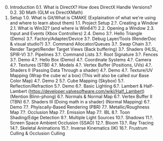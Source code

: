 0. Introduction
    0.1. What is DirectX?
        How does DirectX Handle Versions?
    0.2. 3D Math (GLM vs DirectXMath)
1. Setup
    1.0. What is Git/What is CMAKE (Explaination of what we're using and where to learn about them)
    1.1. Project Setup
2.?. Creating a Window
    2.1. What is Win32? (and where is Win64?)
    2.2. Opening a Window
    2.3. Input and Events (Xbox Controllers)
    2.4. Demo
3.?. Hello Triangle (Demo)
    3.?. Factory/Adapter/Device
    3.?. Debug Layer/Tools (RenderDoc & visual studio?)
    3.?. Command Allocator/Queues
    3.?. Swap Chain
    3.?. Render Target/Render Target Views (Back buffering)
    3.?. Shaders (HLSL, SPIR-V)
    3.?. Pipelines
    3.?. Command Lists
    3.?. Root Signature
    3.?. Fences
    3.?. Demo
4.?. Hello Box (Demo)
    4.?. Coordinate Systems
    4.?. Camera
    4.?. Textures (STBI)
    4.?. Models
    4.?. Vertex Buffer (Positions, UVs)
    4.?. Shaders II (Passing Data Through a shader)
    4.?. Demo
    4.?. Texture/UV Mapping (Wrap the cube w/ a box) (This will also be called our Base Color Map)
    4.?. Demo 2
5.?. Cube Mapping (Skybox)
    5.?. Reflection/Refraction
    5.?. Demo
6.?. Basic Lighting
    6.?. Lambert & Half-Lambert (https://developer.valvesoftware.com/wiki/Half_Lambert) (Mention Blinn-phong)
    6.?. Normals & Normal Map
    6.?. Vertex Buffer II (TBN)
    6.?. Shaders III (Doing math in a shader) (Normal Mapping)
    6.?. Demo
7.?. Phyiscally-Based Rendering (PBR)
    7.?. Metallic/Roughness Map
    7.?. Occlusion Map
    7.?. Emission Map
    7.?. IBL
8.?. Toon Shading/Edge Detection
9.?. Multiple Light Sources
10.?. Shadows
11.?. Screen Space Ambient Occlusion (SSAO)
12.?. Bloom
13.?. Ray Tracing
14.?. Skeletal Animations
15.?. Inverse Kinematics (IK)
16.?. Frustrum Culling & Occlusion Culling
